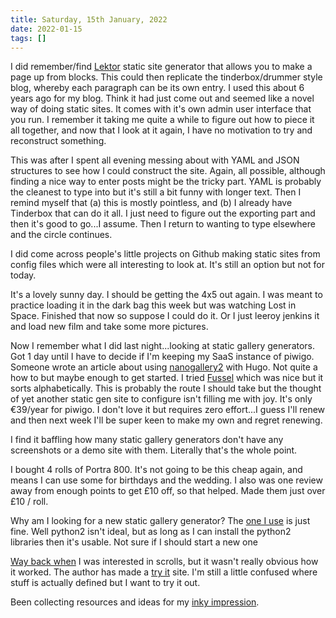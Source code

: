 ```yaml
---
title: Saturday, 15th January, 2022
date: 2022-01-15
tags: []
---
```


I did remember/find [Lektor](https://www.getlektor.com/docs/models/flow/) static site generator that allows you to make a page up from blocks. This could then replicate the tinderbox/drummer style blog, whereby each paragraph can be its own entry. I used this about 6 years ago for my blog. Think it had just come out and seemed like a novel way of doing static sites. It comes with it's own admin user interface that you run. I remember it taking me quite a while to figure out how to piece it all together, and now that I look at it again, I have no motivation to try and reconstruct something.

This was after I spent all evening messing about with YAML and JSON structures to see how I could construct the site. Again, all possible, although finding a nice way to enter posts might be the tricky part. YAML is probably the cleanest to type into but it's still a bit funny with longer text. Then I remind myself that (a) this is mostly pointless, and (b) I already have Tinderbox that can do it all. I just need to figure out the exporting part and then it's good to go...I assume. Then I return to wanting to type elsewhere and the circle continues.

I did come across people's little projects on Github making static sites from config files which were all interesting to look at. It's still an option but not for today.

It's a lovely sunny day. I should be getting the 4x5 out again. I was meant to practice loading it in the dark bag this week but was watching Lost in Space. Finished that now so suppose I could do it. Or I just leeroy jenkins it and load new film and take some more pictures.

Now I remember what I did last night...looking at static gallery generators. Got 1 day until I have to decide if I'm keeping my SaaS instance of piwigo. Someone wrote an article about using [nanogallery2](https://nanogallery2.nanostudio.org/) with Hugo. Not quite a how to but maybe enough to get started. I tried [Fussel](https://github.com/cbenning/fussel) which was nice but it sorts alphabetically. This is probably the route I should take but the thought of yet another static gen site to configure isn't filling me with joy. It's only €39/year for piwigo. I don't love it but requires zero effort...I guess I'll renew and then next week I'll be super keen to make my own and regret renewing.

I find it baffling how many static gallery generators don't have any screenshots or a demo site with them. Literally that's the whole point.

I bought 4 rolls of Portra 800. It's not going to be this cheap again, and means I can use some for birthdays and the wedding. I also was one review away from enough points to get £10 off, so that helped. Made them just over £10 / roll.

Why am I looking for a new static gallery generator? The [one I use](https://github.com/alexjj/photofloat) is just fine. Well python2 isn't ideal, but as long as I can install the python2 libraries then it's usable. Not sure if I should start a new one

[Way back when](/2021-11-15/) I was interested in scrolls, but it wasn't really obvious how it worked. The author has made a [try it](https://try.scroll.pub/) site. I'm still a little confused where stuff is actually defined but I want to try it out.

Been collecting resources and ideas for my [inky impression](https://fondoftea.com/#Inky%20Impression).
